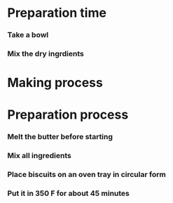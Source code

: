 # Preparation time
### Take a bowl
### Mix the dry ingrdients
# Making process
# Preparation process
### Melt the butter before starting
### Mix all ingredients
### Place biscuits on an oven tray in circular form
### Put it in 350 F for about 45 minutes
